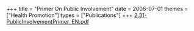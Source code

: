 +++
title = "Primer On Public Involvement"
date = 2006-07-01
themes = ["Health Promotion"]
types = ["Publications"]
+++
[2.31-PublicInvolvementPrimer_EN.pdf](/files/2.31-PublicInvolvementPrimer_EN.pdf)
